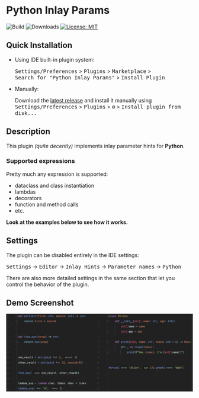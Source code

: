 # Python Inlay Params

![Build](https://github.com/WhiteMemory99/intellij-python-inlay-params/workflows/Build/badge.svg)
![Downloads](https://img.shields.io/jetbrains/plugin/d/19538-python-inlay-params)
[![License: MIT](https://img.shields.io/badge/License-MIT-yellow.svg)](https://opensource.org/licenses/MIT)

## Quick Installation

- Using IDE built-in plugin system:

  <kbd>Settings/Preferences</kbd> > <kbd>Plugins</kbd> > <kbd>Marketplace</kbd> >   
  <kbd>Search for "Python Inlay Params"</kbd> > <kbd>Install Plugin</kbd>

- Manually:

  Download the [latest release](https://github.com/WhiteMemory99/intellij-python-inlay-params/releases/latest) and
  install it manually using
  <kbd>Settings/Preferences</kbd> > <kbd>Plugins</kbd> > <kbd>⚙️</kbd> > <kbd>Install plugin from disk...</kbd>

## Description

<!-- Plugin description -->
This plugin _(quite decently)_ implements inlay parameter hints for **Python**.

### Supported expressions

Pretty much any expression is supported:

* dataclass and class instantiation
* lambdas
* decorators
* function and method calls
* etc.

<!-- Plugin description end -->

**Look at the examples below to see how it works.**

## Settings

The plugin can be disabled entirely in the IDE settings:

<kbd>Settings</kbd> -> <kbd>Editor</kbd> -> <kbd>Inlay Hints</kbd> -> <kbd>Parameter names</kbd> -> <kbd>Python</kbd>

There are also more detailed settings in the same section that let you control the behavior of the plugin.

## Demo Screenshot

![](.github/readme/plugin_demo.png)
